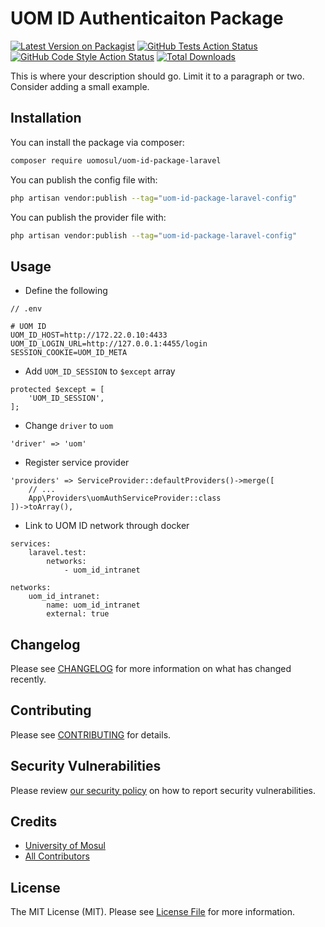 # UOM ID Authenticaiton Package

[![Latest Version on Packagist](https://img.shields.io/packagist/v/uomosul/uom-id-package-laravel.svg?style=flat-square)](https://packagist.org/packages/uomosul/uom-id-package-laravel)
[![GitHub Tests Action Status](https://img.shields.io/github/actions/workflow/status/uomosul/uom-id-package-laravel/run-tests.yml?branch=main&label=tests&style=flat-square)](https://github.com/uomosul/uom-id-package-laravel/actions?query=workflow%3Arun-tests+branch%3Amain)
[![GitHub Code Style Action Status](https://img.shields.io/github/actions/workflow/status/uomosul/uom-id-package-laravel/fix-php-code-style-issues.yml?branch=main&label=code%20style&style=flat-square)](https://github.com/uomosul/uom-id-package-laravel/actions?query=workflow%3A"Fix+PHP+code+style+issues"+branch%3Amain)
[![Total Downloads](https://img.shields.io/packagist/dt/uomosul/uom-id-package-laravel.svg?style=flat-square)](https://packagist.org/packages/uomosul/uom-id-package-laravel)

This is where your description should go. Limit it to a paragraph or two. Consider adding a small example.

## Installation

You can install the package via composer:

```bash
composer require uomosul/uom-id-package-laravel
```

You can publish the config file with:

```bash
php artisan vendor:publish --tag="uom-id-package-laravel-config"
```

You can publish the provider file with:

```bash
php artisan vendor:publish --tag="uom-id-package-laravel-config"
```

## Usage

- Define the following

```
// .env

# UOM ID
UOM_ID_HOST=http://172.22.0.10:4433
UOM_ID_LOGIN_URL=http://127.0.0.1:4455/login
SESSION_COOKIE=UOM_ID_META
```

- Add `UOM_ID_SESSION` to `$except` array

```
protected $except = [
    'UOM_ID_SESSION',
];
```

- Change `driver` to `uom`

```
'driver' => 'uom'
```

- Register service provider

```
'providers' => ServiceProvider::defaultProviders()->merge([
    // ...
    App\Providers\uomAuthServiceProvider::class
])->toArray(),
```

- Link to UOM ID network through docker

```
services:
    laravel.test:
        networks:
            - uom_id_intranet

networks:
    uom_id_intranet:
        name: uom_id_intranet
        external: true
```

## Changelog

Please see [CHANGELOG](CHANGELOG.md) for more information on what has changed recently.

## Contributing

Please see [CONTRIBUTING](CONTRIBUTING.md) for details.

## Security Vulnerabilities

Please review [our security policy](../../security/policy) on how to report security vulnerabilities.

## Credits

- [University of Mosul](https://github.com/uomosul)
- [All Contributors](../../contributors)

## License

The MIT License (MIT). Please see [License File](LICENSE.md) for more information.
